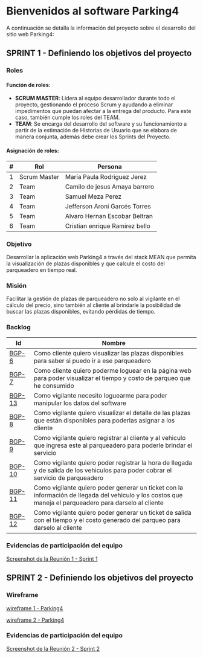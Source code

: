 # Bienvenidos al software Parking4

A continuación se detalla la información del proyecto sobre el desarrollo del sitio web Parking4:

## SPRINT 1 - Definiendo los objetivos del proyecto

### Roles

#### Función de roles:
- **SCRUM MASTER**: Lidera al equipo desarrollador durante todo el proyecto, gestionando el proceso Scrum y ayudando a eliminar impedimentos que puedan afectar a la entrega del producto. Para este caso, también cumple los roles del TEAM.
- **TEAM**: Se encarga del desarrollo del software y su funcionamiento a partir de la estimación de Historias de Usuario que se elabora de manera conjunta, además debe crear los Sprints del Proyecto.

#### Asignación de roles:
|#     |Rol           |Persona                        |
|------|--------------|-------------------------------|
|1     |Scrum Master  |María Paula Rodriguez Jerez    |
|2     |Team          |Camilo de jesus Amaya barrero  |
|3     |Team          |Samuel Meza Perez              |
|4     |Team          |Jefferson Aroni Garcés Torres  |
|5     |Team          |Alvaro Hernan Escobar Beltran  |
|6     |Team          |Cristian enrique Ramirez bello |

### Objetivo
Desarrollar la aplicación web Parking4 a través del stack MEAN que permita la visualización de plazas disponibles y que calcule el costo del parqueadero en tiempo real.

### Misión
Facilitar la gestión de plazas de parqueadero no solo al vigilante en el cálculo del precio, sino también al cliente al brindarle la posibilidad de buscar las plazas disponibles, evitando pérdidas de tiempo.


### Backlog
|Id            |Nombre                        |
|--------------|------------------------------|
|[BGP-6](https://paularoje.atlassian.net/browse/BGP-6?atlOrigin=eyJpIjoiYzgwYTQ0ZjEyNzQzNGJhN2JmNjEyZTM0NmRhZWZhNjIiLCJwIjoic2hlZXRzLWppcmEifQ)|Como cliente quiero visualizar las plazas disponibles para saber si puedo ir a ese parqueadero|
|[BGP-7](https://paularoje.atlassian.net/browse/BGP-7?atlOrigin=eyJpIjoiYzgwYTQ0ZjEyNzQzNGJhN2JmNjEyZTM0NmRhZWZhNjIiLCJwIjoic2hlZXRzLWppcmEifQ)|Como cliente quiero poderme loguear en la página web para poder visualizar el tiempo y costo de parqueo que he consumido|
|[BGP-13](https://paularoje.atlassian.net/browse/BGP-13?atlOrigin=eyJpIjoiYzgwYTQ0ZjEyNzQzNGJhN2JmNjEyZTM0NmRhZWZhNjIiLCJwIjoic2hlZXRzLWppcmEifQ)|Como vigilante necesito loguearme para poder manipular los datos del software|
|[BGP-8](https://paularoje.atlassian.net/browse/BGP-8?atlOrigin=eyJpIjoiYzgwYTQ0ZjEyNzQzNGJhN2JmNjEyZTM0NmRhZWZhNjIiLCJwIjoic2hlZXRzLWppcmEifQ)|Como vigilante quiero visualizar el detalle de las plazas que están disponibles para poderlas asignar a los cliente|
|[BGP-9](https://paularoje.atlassian.net/browse/BGP-9?atlOrigin=eyJpIjoiYzgwYTQ0ZjEyNzQzNGJhN2JmNjEyZTM0NmRhZWZhNjIiLCJwIjoic2hlZXRzLWppcmEifQ)|Como vigilante quiero registrar al cliente y al vehiculo que ingresa este al parqueadero para poderle brindar el servicio|
|[BGP-10](https://paularoje.atlassian.net/browse/BGP-10?atlOrigin=eyJpIjoiYzgwYTQ0ZjEyNzQzNGJhN2JmNjEyZTM0NmRhZWZhNjIiLCJwIjoic2hlZXRzLWppcmEifQ)|Como vigilante quiero poder registrar la hora de llegada y de salida de los vehiculos para poder cobrar el servicio de parqueadero|
|[BGP-11](https://paularoje.atlassian.net/browse/BGP-11?atlOrigin=eyJpIjoiYzgwYTQ0ZjEyNzQzNGJhN2JmNjEyZTM0NmRhZWZhNjIiLCJwIjoic2hlZXRzLWppcmEifQ)|Como vigilante quiero poder generar un ticket con la información de llegada del vehiculo y los costos que maneja el parqueadero para darselo al cliente|
|[BGP-12](https://paularoje.atlassian.net/browse/BGP-12?atlOrigin=eyJpIjoiYzgwYTQ0ZjEyNzQzNGJhN2JmNjEyZTM0NmRhZWZhNjIiLCJwIjoic2hlZXRzLWppcmEifQ)|Como vigilante quiero poder generar un ticket de salida con el tiempo y el costo generado del parqueo para darselo al cliente|

### Evidencias de participación del equipo
[Screenshot de la Reunión 1 - Sprint 1](Reunión1-Sprint1.jpeg)

## SPRINT 2 - Definiendo los objetivos del proyecto

### Wireframe
[wireframe 1 - Parking4](wireframe.jpeg)

[wireframe 2 - Parking4](https://correouisedu-my.sharepoint.com/:w:/g/personal/maria_rodriguez24_correo_uis_edu_co/EdWzNoQ87tJLs8uK_Bv7PDUBtirfhe5rbWM2kIR_XhXsqA)

### Evidencias de participación del equipo
[Screenshot de la Reunión 2 - Sprint 2](Reunión2-Sprint2.jpeg)
